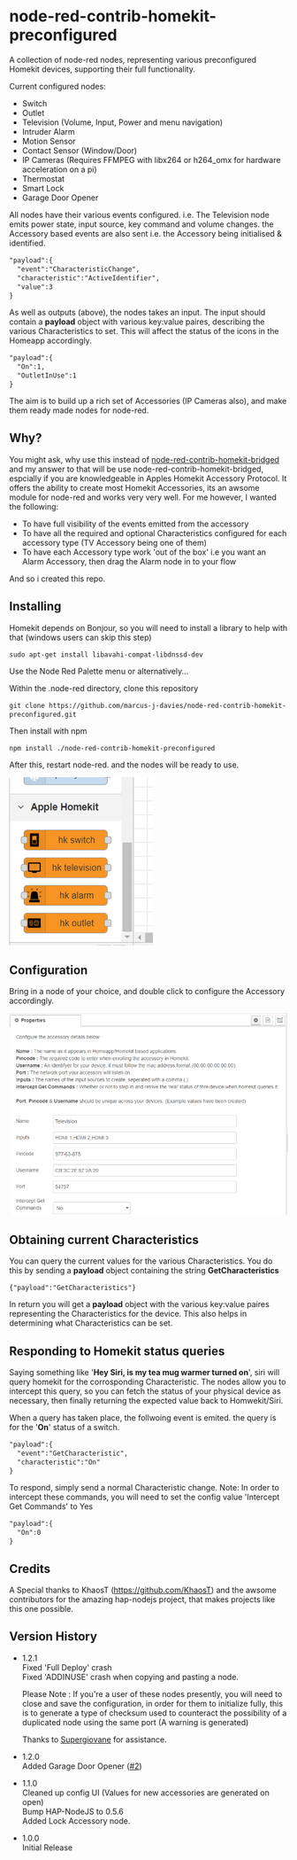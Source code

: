 # node-red-contrib-homekit-preconfigured
A collection of node-red nodes, representing various preconfigured Homekit devices, supporting their full functionality.

Current configured nodes:
  - Switch
  - Outlet
  - Television (Volume, Input, Power and menu navigation)
  - Intruder Alarm
  - Motion Sensor
  - Contact Sensor (Window/Door)
  - IP Cameras (Requires FFMPEG with libx264 or h264_omx for hardware acceleration on a pi)
  - Thermostat
  - Smart Lock
  - Garage Door Opener

All nodes have their various events configured. i.e. The Television node emits power state, input source, key command and volume changes.
the Accessory based events are also sent i.e. the Accessory being initialised & identified.

    "payload":{
      "event":"CharacteristicChange",
      "characteristic":"ActiveIdentifier",
      "value":3
    }

As well as outputs (above), the nodes takes an input. The input should contain a **payload** object with various key:value paires, describing the various Characteristics to set. This will affect the status of the icons in the Homeapp accordingly.

    "payload":{
      "On":1,
      "OutletInUse":1
    }

The aim is to build up a rich set of Accessories (IP Cameras also), and make them ready made nodes for node-red.

## Why?
You might ask, why use this instead of [node-red-contrib-homekit-bridged](https://github.com/NRCHKB/node-red-contrib-homekit-bridged) and my answer to that will be use node-red-contrib-homekit-bridged, espcially if you are knowledgeable in Apples Homekit Accessory Protocol. It offers the ability to create most Homekit Accessories, its an awsome module for node-red and works very very well. For me however, I wanted the following:
  - To have full visibility of the events emitted from the accessory
  - To have all the required and optional Characteristics configured for each accessory type (TV Accessory being one of them)
  - To have each Accessory type work 'out of the box' i.e you want an Alarm Accessory, then drag the Alarm node in to your flow
  
And so i created this repo.

## Installing
Homekit depends on Bonjour, so you will need to install a library to help with that (windows users can skip this step)

    sudo apt-get install libavahi-compat-libdnssd-dev
    
Use the Node Red Palette menu or alternatively...

Within the .node-red directory, clone this repository

    git clone https://github.com/marcus-j-davies/node-red-contrib-homekit-preconfigured.git

Then install with npm

    npm install ./node-red-contrib-homekit-preconfigured
    
After this, restart node-red. and the nodes will be ready to use.

![Nodes](https://github.com/marcus-j-davies/node-red-contrib-homekit-preconfigured/blob/master/Nodes.PNG?raw=true)

## Configuration
Bring in a node of your choice, and double click to configure the Accessory accordingly.

![Confgure](https://github.com/marcus-j-davies/node-red-contrib-homekit-preconfigured/blob/master/Configure.PNG?raw=true)

## Obtaining current Characteristics
You can query the current values for the various Characteristics.
You do this by sending a **payload** object containing the string **GetCharacteristics**
  
    {"payload":"GetCharacteristics"}

In return you will get a **payload** object with the various key:value paires representing the  Characteristics for the device.
This also helps in determining what Characteristics can be set.

## Responding to Homekit status queries
Saying something like '**Hey Siri, is my tea mug warmer turned on**', siri will query homekit for the corrosponding Characteristic.
The nodes allow you to intercept this query, so you can fetch the status of your physical device as necessary, then finally returning the expected value back to Homwekit/Siri.

When  a query has taken place, the follwoing event is emited.
the query is for the '**On**' status of a switch.


    "payload":{
      "event":"GetCharacteristic",
      "characteristic":"On"
    }

To respond, simply send a normal Characteristic change.
Note: In order to intercept these commands, you will need to set the config value 'Intercept Get Commands' to Yes

    "payload":{
      "On":0
    }

## Credits
A Special thanks to KhaosT (https://github.com/KhaosT) and the awsome contributors for the amazing hap-nodejs project, that makes projects like this one possible.

## Version History
  - 1.2.1  
    Fixed 'Full Deploy' crash  
    Fixed 'ADDINUSE'  crash when copying and pasting a node.  
      
    Please  Note : If you're a user of these nodes presently, you will need to close and save the configuration, in order for them to initialize fully, this is to generate a type of checksum used to counteract the possibility of a duplicated node using the same port  (A warning is generated)
    
    Thanks to [Supergiovane](https://github.com/Supergiovane) for assistance.
    
  - 1.2.0  
    Added Garage Door Opener ([#2](https://github.com/marcus-j-davies/node-red-contrib-homekit-preconfigured/issues/2))  
  - 1.1.0  
    Cleaned up config UI (Values for new accessories are generated on open)  
    Bump HAP-NodeJS to 0.5.6  
    Added Lock Accessory node.  
  - 1.0.0  
    Initial Release  